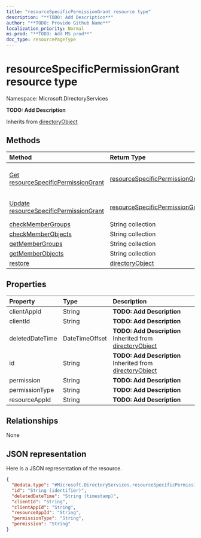 ```yaml
---
title: "resourceSpecificPermissionGrant resource type"
description: "**TODO: Add Description**"
author: "**TODO: Provide Github Name**"
localization_priority: Normal
ms.prod: "**TODO: Add MS prod**"
doc_type: resourcePageType
---
```


# resourceSpecificPermissionGrant resource type


Namespace: Microsoft.DirectoryServices

**TODO: Add Description**


Inherits from [directoryObject](../resources/directoryobject.md)

## Methods
|Method|Return Type|Description|
|:---|:---|:---|
|[Get resourceSpecificPermissionGrant](../api/microsoft.directoryservices-resourcespecificpermissiongrant-get.md)|[resourceSpecificPermissionGrant](../resources/microsoft.directoryservices-resourcespecificpermissiongrant.md)|Read properties and relationships of a [resourceSpecificPermissionGrant](../resources/microsoft.directoryservices-resourcespecificpermissiongrant.md) object.|
|[Update resourceSpecificPermissionGrant](../api/microsoft.directoryservices-resourcespecificpermissiongrant-update.md)|[resourceSpecificPermissionGrant](../resources/microsoft.directoryservices-resourcespecificpermissiongrant.md)|Update the properties of a [resourceSpecificPermissionGrant](../resources/microsoft.directoryservices-resourcespecificpermissiongrant.md) object.|
|[checkMemberGroups](../api/microsoft.directoryservices-resourcespecificpermissiongrant-checkmembergroups.md)|String collection|**TODO: Add Description**|
|[checkMemberObjects](../api/microsoft.directoryservices-resourcespecificpermissiongrant-checkmemberobjects.md)|String collection|**TODO: Add Description**|
|[getMemberGroups](../api/microsoft.directoryservices-resourcespecificpermissiongrant-getmembergroups.md)|String collection|**TODO: Add Description**|
|[getMemberObjects](../api/microsoft.directoryservices-resourcespecificpermissiongrant-getmemberobjects.md)|String collection|**TODO: Add Description**|
|[restore](../api/microsoft.directoryservices-resourcespecificpermissiongrant-restore.md)|[directoryObject](../resources/microsoft.directoryservices-directoryobject.md)|**TODO: Add Description**|

## Properties
|Property|Type|Description|
|:---|:---|:---|
|clientAppId|String|**TODO: Add Description**|
|clientId|String|**TODO: Add Description**|
|deletedDateTime|DateTimeOffset|**TODO: Add Description** Inherited from [directoryObject](../resources/microsoft.directoryservices-directoryobject.md)|
|id|String|**TODO: Add Description** Inherited from [directoryObject](../resources/microsoft.directoryservices-directoryobject.md)|
|permission|String|**TODO: Add Description**|
|permissionType|String|**TODO: Add Description**|
|resourceAppId|String|**TODO: Add Description**|

## Relationships
None

## JSON representation
Here is a JSON representation of the resource.
<!-- {
  "blockType": "resource",
  "keyProperty": "id",
  "@odata.type": "Microsoft.DirectoryServices.resourceSpecificPermissionGrant",
  "baseType": "Microsoft.DirectoryServices.directoryObject",
  "openType": false
}
-->
``` json
{
  "@odata.type": "#Microsoft.DirectoryServices.resourceSpecificPermissionGrant",
  "id": "String (identifier)",
  "deletedDateTime": "String (timestamp)",
  "clientId": "String",
  "clientAppId": "String",
  "resourceAppId": "String",
  "permissionType": "String",
  "permission": "String"
}
```


